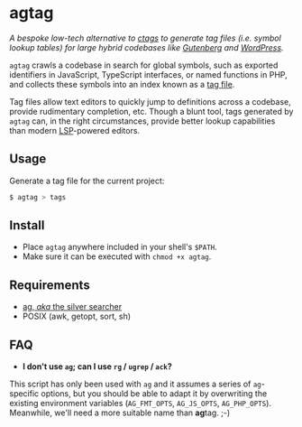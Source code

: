 # agtag

_A bespoke low-tech alternative to [ctags](https://linux.die.net/man/1/ctags) to generate tag files (i.e. symbol lookup tables) for large hybrid codebases like [Gutenberg](https://github.com/WordPress/gutenberg) and [WordPress](https://wordpress.org)._

`agtag` crawls a codebase in search for global symbols, such as exported identifiers in JavaScript, TypeScript interfaces, or named functions in PHP, and collects these symbols into an index known as a [tag file](https://en.wikipedia.org/wiki/Ctags#Tags_file_formats).

Tag files allow text editors to quickly jump to definitions across a codebase, provide rudimentary completion, etc. Though a blunt tool, tags generated by `agtag` can, in the right circumstances, provide better lookup capabilities than modern [LSP](https://en.wikipedia.org/wiki/Language_Server_Protocol)-powered editors.

## Usage

Generate a tag file for the current project:

```sh
$ agtag > tags
```

## Install

* Place `agtag` anywhere included in your shell's `$PATH`.
* Make sure it can be executed with `chmod +x agtag`.

## Requirements

* [ag, _aka_ the silver searcher](https://github.com/ggreer/the_silver_searcher)
* POSIX (awk, getopt, sort, sh)

## FAQ

* **I don't use `ag`; can I use `rg` / `ugrep` / `ack`?**

This script has only been used with `ag` and it assumes a series of `ag`-specific options, but you should be able to adapt it by overwriting the existing environment variables (`AG_FMT_OPTS`, `AG_JS_OPTS`, `AG_PHP_OPTS`). Meanwhile, we'll need a more suitable name than **ag**tag. ;-)
